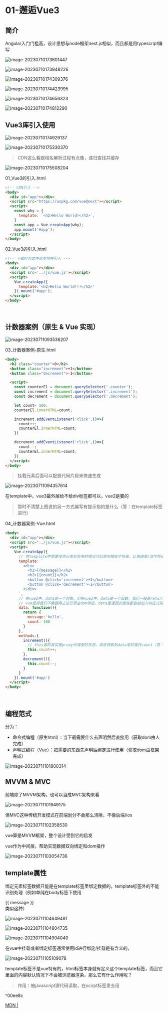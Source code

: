 # 01-邂逅Vue3

## 简介

Angular入门门槛高，设计思想与node框架nest.js相似，而且都是用typescript编写

![image-20230710173601447](note.assets/image-20230710173601447.png)

![image-20230710173948226](note.assets/image-20230710173948226.png)

![image-20230710174309376](note.assets/image-20230710174309376.png)

![image-20230710174423995](note.assets/image-20230710174423995.png)

![image-20230710174656323](note.assets/image-20230710174656323.png)

![image-20230710174812290](note.assets/image-20230710174812290.png)

## Vue3库引入使用

![image-20230710174929137](note.assets/image-20230710174929137.png)

![image-20230710175330370](note.assets/image-20230710175330370.png)

> CDN这么看跟域名解析过程有点像，递归查找并缓存

![image-20230710175508204](note.assets/image-20230710175508204.png)

01_Vue3的引入.html

```html
<!-- CDN引入 -->
<body>
  <div id="app"></div>
  <script src="https://unpkg.com/vue@next"></script>
  <script>
    const why = {
      template: `<h2>Hello World!</h2>`,
    }
    const app = Vue.createApp(why);
    app.mount('#app');
  </script>
</body>
```

02_Vue3的引入.html

```html
<!-- 下载打包文件到本地并引入 -->
<body>
  <div id="app"></div>
  <script src='../js/vue.js'></script>
  <script>
    Vue.createApp({
      template:'<h2>Hello World!!!</h2>'
    }).mount('#app');
  </script>
</body>
```

​	

## 计数器案例（原生 & Vue 实现）

![image-20230711093536207](note.assets/image-20230711093536207.png)

03_计数器案例-原生.html

```html
<body>
  <h2 class="counter">0</h2>
  <button class="increment">+1</button>
  <button class="decrement">-1</button>

  <script>
    const counterEl = document.querySelector('.counter');
    const increment = document.querySelector('.increment');
    const decrement = document.querySelector('.decrement');

    let count= 100;
    counterEl.innerHTML=count;

    increment.addEventListener('click',()=>{
      count++;
      counterEl.innerHTML=count;
    })

    decrement.addEventListener('click',()=>{
      count--;
      counterEl.innerHTML=count;
    })
  </script>
</body>
```


> 挂载元素后面可以配置代码片段来快速生成

![image-20230711094357614](note.assets/image-20230711094357614.png)

在template中，vue3最外层给不给div标签都可以，vue2是要的

> 暂时不清楚上图说的另一方式编写有提示指的是什么（答：在template标签进行）

04_计数器案例-Vue.html

```html
<body>
  <div id="app"></div>
  <script src="../js/vue.js"></script>
  <script>
    Vue.createApp({
      // 在template中需要使用元素标签多的情况可以使用模板字符串，比普通单/双字符串方便
      template: `
        <div>
          <h2>{{message}}</h2>
          <h2>{{count}}</h2>
          <button @click='increment'>+1</button>
          <button @click='decrement'>-1</button>  
        </div>
      `,
      // 在vue2中，data是一个对象，但在vue3中，data是一个函数，我们一般是return一个对象
      // vue使得我们不需要再去进行原生dom绑定，data里返回的属性都会被加入响应式系统中，可以在模板中使用
      data: function(){
        return {
          message:'hello',
          count: 100
        }
      },
      methods:{
        increment(){
          // this拿的其实是proxy代理里的东西，再去获取到data里的属性count（答：这一部分是被Vue的响应式系统劫持）
          this.count++;
        },
        decrement(){
          this.count--;
        }
      }
    }).mount('#app')
  </script>
</body>
```

​	

## 编程范式

分为：

- 命令式编程（原生html）：当下最需要什么去声明然后直接用（获取dom由人完成）
- 声明式编程（Vue）：把需要的东西先声明后绑定进行使用（获取dom由框架完成）

![image-20230711101800314](note.assets/image-20230711101800314.png)

## MVVM & MVC

前端除了MVVM架构，也可以当成MVC架构来看

![image-20230711101949175](note.assets/image-20230711101949175.png)

但MVC这种传统开发模式在前端划分不会那么清晰，不像后端/ios

![image-20230711102358530](note.assets/image-20230711102358530.png)

vue算是MVVM框架，整个设计受到它的启发

vue作为中间层，帮助实现数据双向绑定和dom操作

![image-20230711103054736](note.assets/image-20230711103054736.png)

## template属性

绑定元素标签数据只能是在template标签里绑定数据的，template标签外的不能识别处理（例如单纯在body标签下使用 <div>{{ message }}</div> 类似这种）

![image-20230711104649481](note.assets/image-20230711104649481.png)

![image-20230711104804735](note.assets/image-20230711104804735.png)

![image-20230711104904040](note.assets/image-20230711104904040.png)

在vue中挂载或者绑定标签通常使用id进行绑定/挂载是有含义的，

![image-20230711105109078](note.assets/image-20230711105109078.png)

template标签不是vue特有的，html标签本身就有定义这个template标签，而且它里面的内容默认情况下不会被浏览器渲染，那么它有什么作用呢？

> 作用：被javascript源代码读取，在scirpt标签里去用

^00ee8c

[MDN | <template>：内容模板元素](https://developer.mozilla.org/zh-CN/docs/Web/HTML/Element/template)

虽然解析器在加载页面时确实会处理 **`<template>`** 元素的内容，但这样做只是为了确保这些内容有效；但元素内容不会被渲染。——MDN

05_template写法一.html

```html
<body>
  <div id="app"></div>
  <script src="../js/vue.js"></script>
  <script type="x-template" id="counter">
    <!-- 缺点是没有高亮 -->
    <div>
      <h2>{{ message }}</h2>
      <h2>{{ count }}</h2>
      <button @click='increment'>+1</button>
      <button @click='decrement'>-1</button>  
    </div>
  </script>
  <script>
    Vue.createApp({
      template: '#counter',
      data: function(){
        return {
          message:'hello',
          count: 100
        }
      },
      methods:{
        increment(){
          this.count++;
        },
        decrement(){
          this.count--;
        }
      }
    }).mount('#app')
  </script>
</body>
```

---

![image-20230711111112616](note.assets/image-20230711111112616.png)

![image-20230711111131179](note.assets/image-20230711111131179.png)

如果用的不是template标签而是其他标签（例如div标签），那么页面会被渲染两次的（一次是原生渲染一次是经过vue处理后渲染），为什么会这样？

> 上面刚刚已经说明了原因，template标签是不会被浏览器渲染（看上面写的[[note#^00ee8c | template作用]]）

![image-20230711111937205](note.assets/image-20230711111937205.png)

06_template写法二.html

```html
  <body>
    <div id="app">写在#app的这一部分内容会被template标签的内容所替换</div>

    <!-- 只显示Vue处理后的标签内容 -->
    <template id="counter">
      <div>
        <h2>{{ message }}</h2>
        <h2>{{ count }}</h2>
        <button @click="increment">+1</button>
        <button @click="decrement">-1</button>
        <button @click="btnClick">看看this值</button>
      </div>
    </template>

    <!-- 显示Vue处理后的标签内容，再显示原生的标签内容 -->
    <!-- <div id="counter1">
    <div>
      <h2>{{ message }}</h2>
      <h2>{{ count }}</h2>
      <button @click='increment'>+1</button>
      <button @click='decrement'>-1</button>  
    </div>
  </div> -->

    <script src="../js/vue.js"></script>

    <script>
      Vue.createApp({
        template: "#counter",
        // template: '#counter1',
        data: function () {
          return {
            message: "hello",
            count: 100,
          };
        },
        methods: {
          increment() {
            this.count++;
          },
          decrement() {
            this.count--;
          },
          btnClick: () => {
            // 在这里使用箭头函数打印出来的this是window对象
            console.log(this);
          },
        },
      }).mount("#app");

      // 下面写的是this指向相关的知识点
      // const foo = ()=>{
      //   console.log(this);
      // }
      // const foo = function(){
      //   console.log(this);
      // }

      // foo(); // window 隐式绑定

      // const obj = {
      //   bar: foo
      // }

      // obj.bar();

      // function bar(){
      //   console.log(this);
      // }

      // // bar();

      // const info = {
      //   name:"why"
      // }

      // // 显示绑定
      // const foo = bar.bind(info); // bind 不会修改原数据,而是返回一个新的函数
      // foo();

      // function foo(func) {
      //   func();
      // }

      // var obj = {
      //   name: "why",
      //   bar: function () {
      //     console.log(this);
      //   },
      // };

      // foo(obj.bar); // window
      // obj.bar(); // why

      // function foo() {
      //   console.log(this); // obj对象
      // }

      // var obj1 = {
      //   name: "obj1",
      //   foo: foo,
      // };

      // var obj2 = {
      //   name: "obj2",
      //   obj1: obj1,
      // };

      // obj2.obj1.foo();

      function foo() {
        console.log(this);
      }

      var obj1 = {
        name: "obj1",
        foo: foo,
      };

      // 讲obj1的foo赋值给bar
      var bar = obj1.foo;
      bar();
    </script>
  </body>
```

​	

## methods属性

绑定到template标签或者template内的标签都可以

![image-20230711142459508](note.assets/image-20230711142459508.png) ^3436ef

![image-20230711142603499](note.assets/image-20230711142603499.png)


## 源码调试

vue3源码地址：https://github.com/vuejs/core

### 流程

1. git clone git@github.com:vuejs/core.git
2. 新版本的vue3源码采用pnpm管理，而非yarn，先下载pnpm
3. 安装依赖 `pnpm install`
4. 打包vue文件 `pnpm dev` 生成打包文件到 `built: packages\vue\dist\vue.global.js`，而后可直接引用
5. 在 `packages\vue\examples` 中新建你自己的调试目录，然后在调试目录里面新建html文件
5. 在根目录下的package.json中的dev值后面添加 `--sourcemap`，便于代码映射（不然调试在几万多行的vue.global.js调试，肯定是一头雾水的）

![image-20230711151858405](note.assets/image-20230711151858405.png)

sourcemap有代码映射作用，映射vue.global.js 文件的目标代码具体是源码的哪个目录位置去

![image-20230711151935500](note.assets/image-20230711151935500.png)

![image-20230711170334464](note.assets/image-20230711170334464.png)

![image-20230711171404722](note.assets/image-20230711171404722.png)

有map后缀文件说明sourcemap生效

**Coderwhy_Vue3-Typescript\src\01_Vue3初体验\core\packages\vue\examples\why\demo.html**

```html
<!DOCTYPE html>
<html lang="en">
<head>
  <meta charset="UTF-8">
  <meta name="viewport" content="width=device-width, initial-scale=1.0">
  <title>Document</title>
</head>
<body>
  <div id="app">写在#app的这一部分内容会被template标签的内容所替换</div>

  <script src="../../dist/vue.global.js"></script>

  <script>
    debugger
    Vue.createApp({
      template: '<h2>我来啦！</h2>',
    }).mount('#app')
  </script>
</body>
</html>
```

![image-20230711171639681](note.assets/image-20230711171639681.png)

​	

# 02-Vue基础-模板语法（一）

## 上节课后题

先看看[[note#^3436ef | 第一课-课后思考题]]

{ } 大括号并不全是作用域，建议看看作用域的文章

**{ } 大括号是作用域吗？**

> 是的，大括号 `{}` 在许多编程语言中用于创建作用域（Scope）。作用域定义了变量、函数和对象的可见性和访问权限。
>
> 在大多数编程语言中，例如 JavaScript、Java、C++、C# 等，大括号用于创建块级作用域。在这些语言中，当您在代码中使用大括号时，大括号将创建一个新的作用域，在其中可以定义局部变量和函数。
>
> 例如，在 JavaScript 中：
>
> ```javascript
> {
>   // 这里是一个块级作用域
>   const x = 10;
>   console.log(x); // 输出 10
> }
> 
> console.log(x); // 报错，x 在此作用域外不可见
> ```
>
> 在上面的代码中，大括号 `{}` 创建了一个块级作用域，其中定义了变量 `x`。在作用域内，可以访问和使用该变量。但是，在作用域外，尝试访问 `x` 将导致错误，因为它不在当前作用域的范围内。
>
> 请注意，**不是所有的大括号都会创建作用域**。例如，在对象字面量中的大括号 `{}` 用于定义对象的属性和方法，但它们不会创建新的作用域。
>
> 总之，大括号 `{}` 在许多编程语言中用于创建作用域，提供了变量和代码的封闭环境，控制了变量的可见性和生命周期。

![image-20230712195214298](note.assets/image-20230712195214298.png)

[coderwhy老师微信公众号推文 | 前端面试之彻底搞懂this指向](https://mp.weixin.qq.com/s/hYm0JgBI25grNG_2sCRlTA) ^5e5364

> 简单讲一下 call、bind、apply，这三个都是显式指定this指向
>
> - call和apply的区别是：call传入单参数，apply传入数组参数
>
> - call和apply 与 bind 的区别是：call和apply是一次性绑定，apply是永久绑定某对象/方法的this指向
> - bind是原型对象上的方法，当然也可以自己封装，原理是利用闭包返回apply函数进行绑定，原理看[[note#^5e5364 | 推文]]有详细介绍
> - setTimeout中会传入一个函数，这个函数中的this通常是window，为什么是window呢？因为setTimeout内部是通过apply进行绑定的this对象，并且绑定的是全局对象；

```
这样的闭包会被销毁吗？

foo3: function () {
    return function () {
      console.log(this.name)
    }
  },
```

> 在给定的代码中，`foo3` 方法返回一个闭包函数。闭包函数保留对其创建时所在的词法环境的引用，即使创建它的外部函数已经执行完毕。因此，闭包函数会继续存在并保持对其创建时的作用域和变量的访问。
>
> 当调用 `foo3` 方法时，返回的闭包函数会被赋值给一个变量或直接调用。无论哪种情况，该闭包函数都会继续存在并保持对其词法环境的引用。只有当没有任何引用指向该闭包函数时，它才会被垃圾回收器回收并销毁。
>
> 对于给定的闭包函数，它引用了 `this.name`，但是在闭包函数中的 `this` 指向取决于如何调用该函数。如果以对象方法的形式调用闭包函数，例如 `obj.foo3()`，那么 `this` 将指向 `obj`，并且能够访问 `obj` 对象的 `name` 属性。
>
> 例如：
>
> ```javascript
> var obj = {
> name: "example",
> foo3: function () {
>  return function () {
>    console.log(this.name);
>  };
> },
> };
> 
> var closure = obj.foo3();
> closure(); // 输出 "example"
> ```
>
> 在上面的示例中，`closure` 是 `foo3` 返回的闭包函数。当调用 `closure()` 时，`this` 指向 `obj`，并成功输出了 "example"。
>
> 总结起来，闭包函数只有在没有任何引用指向它时才会被销毁。在上述示例中，只有当没有任何引用指向返回的闭包函数时，它才会被垃圾回收器回收。
>
> **只有当没有任何引用指向返回的闭包函数时，它才会被垃圾回收器回收。这句话怎么理解？能不能举个例子**
>
> > 当一个函数被创建并返回后，如果其他变量或函数仍然引用该函数，那么该函数就有一个活跃的引用，垃圾回收器不会将其回收。只有当没有任何变量或函数引用该函数时，垃圾回收器才会将其标记为不再需要，并在适当的时候进行回收。
> >
> > 以下是一个示例来说明这个概念：
> >
> > ```javascript
> > function createClosure() {
> >   var name = "example";
> > 
> >   var closure = function() {
> >     console.log(name);
> >   };
> > 
> >   return closure;
> > }
> > 
> > var closureReference = createClosure();
> > closureReference(); // 输出 "example"
> > ```
> >
> > 在上面的示例中，`createClosure` 函数创建了一个闭包函数，并将其赋值给 `closureReference` 变量。即使 `createClosure` 函数已经执行完毕，闭包函数仍然存在，并且保持对 `name` 变量的引用。因此，当调用 `closureReference` 函数时，它仍然可以访问并输出 `name` 的值。
> >
> > 在这种情况下，闭包函数 `closure` 有一个活跃的引用，因为它被赋值给了 `closureReference` 变量。只有当没有任何变量引用该闭包函数时，垃圾回收器才会将其回收。例如，如果将 `closureReference` 设置为 `null` 或将其赋值为其他值，那么闭包函数就没有任何引用了，最终会被垃圾回收器回收。
> >
> > ```javascript
> > closureReference = null; // 解除对闭包函数的引用
> > ```
> >
> > 一旦没有任何引用指向闭包函数，它就可以被垃圾回收器回收，释放内存资源。
> >
> > 总结起来，只有当没有任何变量或函数引用一个闭包函数时，它才会被垃圾回收器回收。
>
> **面试题-小试牛刀(代码注释看[[note#^5e5364 | 推文]])**
>
> ```js
> var name = 'window'
> var person1 = {
>   name: 'person1',
>   foo1: function () {
>     console.log(this.name)
>   },
>   foo2: () => console.log(this.name),
>   foo3: function () {
>     return function () {
>       console.log(this.name)
>     }
>   },
>   foo4: function () {
>     return () => {
>       console.log(this.name)
>     }
>   }
> }
> 
> var person2 = { name: 'person2' }
> 
> person1.foo1();   // person1
> person1.foo1.call(person2); // person2
> 
> person1.foo2(); // window
> // foo2依然是箭头函数，不适用于显示绑定的规则
> person1.foo2.call(person2); // person2 x window
> 
> person1.foo3()(); // window
> // 但是拿到的返回函数依然是在全局下调用，所以依然是window
> person1.foo3.call(person2)(); // person2 x window
> person1.foo3().call(person2); // person2
> 
> // foo4()的函数返回的是一个箭头函数
> // 箭头函数的执行找上层作用域，是person1
> person1.foo4()(); //window x person1
> person1.foo4.call(person2)(); //person2
> // foo4返回的是箭头函数，箭头函数只看上层作用域
> person1.foo4().call(person2); // person2 x person1
> ```
>
> 做得一塌糊涂...
>
> ```js
> var name = 'window'
> function Person (name) {
>   this.name = name
>   this.foo1 = function () {
>     console.log(this.name)
>   },
>   this.foo2 = () => console.log(this.name),
>   this.foo3 = function () {
>     return function () {
>       console.log(this.name)
>     }
>   },
>   this.foo4 = function () {
>     return () => {
>       console.log(this.name)
>     }
>   }
> }
> var person1 = new Person('person1')
> var person2 = new Person('person2')
> 
> person1.foo1() // person1
> person1.foo1.call(person2) //person2
> 
> // foo是一个箭头函数，会找上层作用域中的this，那么就是person1
> person1.foo2() // window x person1
> person1.foo2.call(person2) // person1
> 
> person1.foo3()() // window
> person1.foo3.call(person2)() // window
> person1.foo3().call(person2) // person2
> 
> person1.foo4()() // person1
> // foo4调用时绑定了person2，返回的函数是箭头函数，调用时，找到了上层绑定的person2
> person1.foo4.call(person2)() // window x person2
> person1.foo4().call(person2) // person1
> ```
>
> ```js
> var name = 'window'
> function Person (name) {
>   this.name = name
>   this.obj = {
>     name: 'obj',
>     foo1: function () {
>       return function () {
>         console.log(this.name)
>       }
>     },
>     foo2: function () {
>       return () => {
>         console.log(this.name)
>       }
>     }
>   }
> }
> var person1 = new Person('person1')
> var person2 = new Person('person2')
> 
> // obj.foo1()返回一个函数
> // 这个函数在全局作用于下直接执行（默认绑定）
> person1.obj.foo1()() // obj | person1 x window
> person1.obj.foo1.call(person2)() // window
> person1.obj.foo1().call(person2) // person2
> 
> // 拿到foo2()的返回值，是一个箭头函数
> // 箭头函数在执行时找上层作用域下的this，就是obj
> person1.obj.foo2()() // obj | person1 -> obj
> // foo2()的返回值，依然是箭头函数，但是在执行foo2时绑定了person2
> // 箭头函数在执行时找上层作用域下的this，找到的是person2
> person1.obj.foo2.call(person2)() // person1 x person2
> // 箭头函数通过call调用是不会绑定this，所以找上层作用域下的this是obj
> person1.obj.foo2().call(person2) // person1 x obj
> ```

**小结**：this的四种绑定规则

1. 默认规则绑定（全局window）
2. 隐式绑定（谁调用就是绑定谁）
3. 显示绑定（call、bind、apply）
4. new绑定

以上优先级从高到低为 4-3-2-1

---

## @click="btnClick"，怎么做绑定的？（源码解析）

![image-20230713162652956](note.assets/image-20230713162652956.png)

绑定的大致思路（详情看视频第二集36min-38min有介绍）：通过循环（for...in）methods，判断是否有该方法，有的话通过bind函数绑定this存储到ctx[key]（这个是存储方法的，例如btnClick），publicThis指向的是我们组件实例的代理proxy对象（见下图（这个在后面响应式原理会讲到））

![image-20230713171542093](note.assets/image-20230713171542093.png)

![image-20230713171626313](note.assets/image-20230713171626313.png)

## template解析方法（后面详讲）

有两种，在vue源码内解析和vue-template-compiler（vue插件）解析

`instance.proxy"!"`，这是ts的语法，表示断言

proxy是es6新出的

## VSCode代码片段

![image-20230713204146055](note.assets/image-20230713204146055.png)

## 开发模式

![image-20230714201707700](note.assets/image-20230714201707700.png)

React是这么来写的

![image-20230714201839449](note.assets/image-20230714201839449.png)

把在template标签中的语法叫做模板语法，例如下图的{{}}、@click、v-bind指令这些等等

![image-20230714202000972](note.assets/image-20230714202000972.png)

## 模板语法

![image-20230714202311918](note.assets/image-20230714202311918.png)

### 文本插值

{{}} 叫 文本插值

01_Mustache语法.html

```html
  <body>
    <div id="app"></div>

    <template id="my-app">
      <div>
        <!-- 表达式太长就定义成methods方法 -->
        <h2>{{ message.split('').reverse().join('') }}</h2>
      </div>

      <!-- 错误用法 插值表达式只适合属性和表达式，不适合语句，无论什么语句，例如定义语句、判断语句-->
      <!-- <h2>{{ var name="abc" }}</h2> -->
      <!-- <h2>{{ if(isShow) { return '哈哈哈'} }}}</h2> -->
    </template>

    <script src="../js/vue.js"></script>
    <script>
      const App = {
        template: "#my-app",
        data() {
          return {
            message: "hello world!",
          };
        },
      };

      Vue.createApp(App).mount("#app");
    </script>
  </body>
```

​	

### v-once（不常见）

绑定的组件标签只渲染一次（包含其所有子组件，都不会重新渲染）

![image-20230716114808537](note.assets/image-20230716114808537.png)

02_基本指令_v-once.html

```html
  <body>
    <div id="app"></div>

    <template id="my-app">
      <div>
        <h2>{{ counter }}</h2>
        <h2 v-once>{{ counter }}</h2>
      </div>
      <button @click="increment">+1</button>
    </template>

    <script src="../js/vue.js"></script>
    <script>
      const App = {
        template: "#my-app",
        data() {
          return {
            counter: 10,
          };
        },
        methods: {
          increment() {
            this.counter++;
          }
        },
      };

      Vue.createApp(App).mount("#app");
    </script>
  </body>
```

​	

v-text

v-text等价于用{{}} 文本插值，但是文本插值还可以用表达式表示，所以一般开发里都会使用mustache语法（也就是文本插值的方式）

```html
  <body>
    <div id="app"></div>

    <template id="my-app">
      <div>
        <!-- 以下两种写法等价 -->
        <h2>{{ message }}</h2>
        <h2 v-text="message"></h2>
      </div>
    </template>

    <script src="../js/vue.js"></script>
    <script>
      const App = {
        template: "#my-app",
        data() {
          return {
            message: "hello world!",
          };
        },
      };

      Vue.createApp(App).mount("#app");
    </script>
  </body>
```

​	

### v-html（不常见）

04_基本指令_v-html.html

```html
  <body>
    <div id="app"></div>

    <template id="my-app">
      <div>{{msg}}</div>
      <div v-html="msg"></div>
    </template>

    <script src="../js/vue.js"></script>
    <script>
      const App = {
        template: "#my-app",
        data() {
          return {
            msg: '<span style="color:green; background-color:yellow">哈哈哈</span>',
          };
        },
      };

      Vue.createApp(App).mount("#app");
    </script>
  </body>

```

​	

### v-pre（不常见）

![image-20230716125646589](note.assets/image-20230716125646589.png)

```html
  <body>
    <div id="app"></div>

    <template id="my-app">
      <div>
        <h2 v-pre>{{ message }}</h2>
      </div>
    </template>

    <script src="../js/vue.js"></script>
    <script>
      const App = {
        template: "#my-app",
        data() {
          return {
            message: "hello world!",
          };
        },
      };

      Vue.createApp(App).mount("#app");
    </script>
  </body>
```

v-pre在vue编译阶段会自己执行

​	

### v-cloak（不常见）

![image-20230716130731948](note.assets/image-20230716130731948.png)

06_基本指令_v-cloak.html

```html
    <style>
      [v-cloak] {
        display: none;
      }
    </style>
  </head>

  <body>
    <div id="app"></div>

    <template id="my-app">
      <div>
        <h2 v-cloak>{{ message }}</h2>
      </div>
    </template>

    <script src="../js/vue.js"></script>
    <script>
      const App = {
        template: "#my-app",
        data() {
          return {
            message: "hello world!",
          };
        },
      };

      Vue.createApp(App).mount("#app");
    </script>
  </body>
```

options API 会逐渐被 component API 替代

因为vue3 对 vue2做了兼容，所以vue2项目升级vue3没有太多改变的地方

​	

### v-bind

![image-20230716150042599](note.assets/image-20230716150042599.png)

#### 绑定基本属性

![image-20230716151000083](note.assets/image-20230716151000083.png)

绑定的属性来自data()

01_v-bind的基本使用.html

```html
<body>
    <div id="app"></div>

    <!-- vue2 template模板中只能有一个根元素 -->
    <!-- vue3 是允许template中有多个根元素 -->
    <template id="my-app">
      <img :src="imgUrl" alt="图片" />
      <!-- 不写:语法糖，就只是普通字符串，不会解析变量属性 -->
      <img src="imgUrl" alt="图片" />
      <a v-bind:href="link">github</a>
    </template>

    <script src="../js/vue.js"></script>
    <script>
      const App = {
        template: "#my-app",
        data() {
          return {
            imgUrl: "https://avatars.githubusercontent.com/u/70643377?v=4",
            link: "https://github.com/Benn314/Coderwhy_Vue3-Typescript/blob/main/note.md",
          };
        },
      };

      Vue.createApp(App).mount("#app");
    </script>
  </body>
```

#### 绑定class介绍

![image-20230716165206513](note.assets/image-20230716165206513.png)

支持以下两种类型

- 对象语法
  - 多个键值对
  - 默认的class和动态的class结合
  - 将对象放到一个单独的属性中
  - 将返回的对象放到methods方法中
  - 将返回的对象放到计算属性中
- 数组语法
  - 字符串
  - data属性
  - 三元运算符
  - 对象语法

```html
<!-- 对象语法：{ 'active' : boolean} ''单引号可加可不加（套在key的那个单引号）-->
<div :class="{ 'active': isActive, title: true}">鸡毙你！</div>
```

![image-20230716162259370](note.assets/image-20230716162259370.png)

```html
<!-- 默认的class和动态的class结合 -->
<div class="abc cba" :class="{ active: isActive, title: true}">鸡毙你！</div>
```

![image-20230716162708438](note.assets/image-20230716162708438.png)

02_v-bind绑定class-对象语法.html

```html
    <style>
      .active {
        color: red;
      }
    </style>
  </head>
  <body>
    <div id="app"></div>

    <template id="my-app">
      <div :class="className">哈哈哈</div>
      <!-- 对象语法：{ 'active' : boolean} ''单引号可加可不加（套在key的那个单引号）-->
      <!-- 同时 对象语法 可以有多个键值对 -->
      <div :class="{ 'active': isActive, title: true}">鸡毙你！</div>
      <button @click="toggle">切换</button>

      <!-- 默认的class和动态的class结合 -->
      <div class="abc cba" :class="{ active: isActive, title: true}">
        鸡毙你！
      </div>

      <!-- 将对象放到一个单独的属性中 -->
      <div class="abc cba" :class="classObj">鸡毙你！</div>

      <!-- 将返回的对象放到methods方法中 -->
      <div class="abc cba" :class="getClassObj()">鸡毙你！</div>

      <!-- 将返回的对象放到计算属性中 -->
      
    </template>

    <script src="../js/vue.js"></script>
    <script>
      const App = {
        template: "#my-app",
        data() {
          return {
            className: "why",
            isActive: true,
            title: "abc",
            classObj: {
              // 注意，这里data里的属性（例如对象类型），不允许引用data的其他属性，不然响应式可能会出错
              active: true, // 像这里的话，不能引用isActive，所以我们要重新写个
              title: true,
            },
          };
        },
        methods: {
          toggle() {
            this.isActive = !this.isActive;
          },
          getClassObj() {
            return {
              active: true,
              title: true,
            };
          },
        },
      };

      Vue.createApp(App).mount("#app");
    </script>
  </body>

```

03_v-bind绑定class-数组语法.html

```html
  <body>
    <div id="app"></div>

    <template id="my-app">
      <!-- :class 以数组的方式存储属性，最后合并到class属性中 -->
      <div :class="['abc',title]">哈哈哈哈</div>
      <!-- :class数组中支持三元运算符和对象语法 -->
      <div :class="['abc', title, isActive ? 'active' : '', {act: isActive}]">哈哈哈哈</div>
    </template>

    <script src="../js/vue.js"></script>
    <script>
      const App = {
        template: "#my-app",
        data() {
          return {
            message: "hello world!",
            title: "cba",
            isActive: true,
          };
        },
      };

      Vue.createApp(App).mount("#app");
    </script>
  </body>

```

​	

#### 绑定style

![image-20230716165416524](note.assets/image-20230716165416524.png)

04_v-bind绑定style-对象语法.html

```html
  <body>
    <div id="app"></div>

    <template id="my-app">
      <div style="color: aquamarine">hello world!</div>
      <!-- 这里color值不加单引号单成变量来处理，如果你是想加一个确切的值，就加上单引号 -->
      <div :style="{color: 'aquamarine'}">hello world!</div>
      <div :style="{color: finalColor}">hello world!</div>

      <!-- 采用短横线分割的方式，需要用引号括起来 -->
      <div :style="{color: finalColor,'font-size': '20px'}">hello world!</div>
      <!-- 驼峰式可括可不括 效果一样 -->
      <div :style="{color: finalColor,fontSize: '20px'}">hello world!</div>
      <!-- 可拼接 -->
      <div :style="{color: finalColor,fontSize: finalFontSize+'px'}">
        hello world!
      </div>
      <!-- 直接绑定一个data对象 -->
      <div :style="finalStyleObj">hello world!</div>

      <!-- 直接绑定methods -->
      <div :style="getFinalStyleObj()">hello world!</div>
    </template>

    <script src="../js/vue.js"></script>
    <script>
      const App = {
        template: "#my-app",
        data() {
          return {
            message: "hello world!",
            finalColor: "aquamarine",
            finalFontSize: 50,
            finalStyleObj: {
              fontSize: "50px",
              'font-weight': 700, // 用短横线用驼峰都可以，习惯用驼峰
              backgroundColor: "red",
            },
          };
        },
        methods: {
          getFinalStyleObj(){
            return {
              fontSize: "50px",
              'font-weight': 700, // 用短横线用驼峰都可以，习惯用驼峰
              backgroundColor: "red",
            }
            // return this.finalStyleObj
          }
        },
      };

      Vue.createApp(App).mount("#app");
    </script>
  </body>

```

05_v-bind绑定style-数组语法.html

```html
  <body>
    <div id="app"></div>

    <template id="my-app">
      <div :style="[style1Obj, style2Obj]">
        hello
      </div>
    </template>

    <script src="../js/vue.js"></script>
    <script>
      const App = {
        template: "#my-app",
        data() {
          return {
            message: "hello world!",
            style1Obj:{
              color:'red',
              fontSize:'50px'
            },
            style2Obj:{
              textDecoration:'underline',
            }
          };
        },
      };

      Vue.createApp(App).mount("#app");
    </script>
  </body>

```

#### 动态绑定属性

![image-20230716173412545](note.assets/image-20230716173412545.png)

06_v-bind动态绑定属性名称.html

```html
  <body>
    <div id="app"></div>

    <template id="my-app">
      <div :[name]="value">哈哈哈</div>
    </template>

    <script src="../js/vue.js"></script>
    <script>
      const App = {
        template: "#my-app",
        data() {
          return {
            name: "cba",
            value: "kobe",
          };
        },
      };

      Vue.createApp(App).mount("#app");
    </script>
  </body>
```

![image-20230716173551199](note.assets/image-20230716173551199.png)

![image-20230716174323644](note.assets/image-20230716174323644.png)

Element Plus 饿了么团队维护

AntDesign 蚂蚁金服团队维护

AntDesign Vue 个人维护（一般不太倾向选择个人维护，因为一旦个人停止维护，很容易出bug，不过，以上三者都很优秀）

**07_v-bind属性直接绑定一个对象.html**

```html
  <body>
    <div id="app"></div>

    <template id="my-app">
      <div v-bind="info">哈哈哈</div>
      <!-- 只用v-bind的时候也可以只使用语法糖: 但不建议，因为这样阅读性比较差 -->
      <div :="info">哈哈哈</div>
      <!-- 等同于 -->
      <div name="why" age="18" height="1.88">哈哈哈</div>
      <!-- 这个作用很大，之后封装我们的高阶组件的时候会用来相互传递配置信息 -->
    </template>

    <script src="../js/vue.js"></script>
    <script>
      const App = {
        template: "#my-app",
        data() {
          return {
            info: {
              name: "why",
              age: 18,
              height: 1.88,
            },
          };
        },
      };

      Vue.createApp(App).mount("#app");
    </script>
  </body>
```

​	

### v-on

![image-20230717193217815](note.assets/image-20230717193217815.png)

08_v-on的基本使用.html

```html
    <style>
      .area {
        width: 200px;
        height: 200px;
        background-color: aquamarine;
      }
    </style>
  </head>
  <body>
    <div id="app"></div>

    <template id="my-app">
      <!-- 
        语法糖：
        @click -> v-on:click 
        @mousemove -> v-on:mousemove
      -->
      <button @click="btn1Click">按钮1</button>
      <div class="area" @mousemove="mouseMove">鼠标移动</div>
      <!-- 绑定一个表达式 inline statement 如果表达式太复杂则定义成方法 -->
      <button @click="counter++">{{counter}}</button>
      <!-- 绑定一个对象 -->
      <div class="area" v-on="{click: btn1Click,mousemove: mouseMove}"></div>
      <!-- <div class="area" @="{click: btn1Click,mousemove: mouseMove}"></div> -->

    </template>

    <script src="../js/vue.js"></script>
    <script>
      const App = {
        template: "#my-app",
        data() {
          return {
            message: "hello world!",
            counter: 100
          };
        },
        methods: {
          btn1Click(){
            console.log("按钮1发生了点击");
          },
          mouseMove(){
            console.log("鼠标移动");
          }
        },
      };

      Vue.createApp(App).mount("#app");
    </script>
  </body>
```

（DOM）无论拖拽、点击还是鼠标移动事件，浏览器都会都会产生event对象

09_v-on的参数传递.html

```html
  <body>
    <div id="app"></div>

    <template id="my-app">
      <!-- 默认传入event对象 可以在方法中去获取 -->
      <button @click="btnClick">按钮1</button>
      <!-- $event 可以获取到事件发生时的事件对象 -->
      <button @click="btn2Click($event,'coderwhy')">按钮2</button>
    </template>

    <script src="../js/vue.js"></script>
    <script>
      const App = {
        template: "#my-app",
        data() {
          return {
            message: "hello world!",
          };
        },
        methods: {
          // 默认vue内部会帮我们绑定event事件，不用我们传参
          btnClick(event){
            console.log(event)
          },
          btn2Click(event,name){
            console.log(event,name)
          }
        },
      };

      Vue.createApp(App).mount("#app");
    </script>
  </body>
```

![image-20230717193305690](note.assets/image-20230717193305690.png)

为什么是@click="method1"这么写，而不是@click="method1()"

> 因为我们是在做绑定，而不是调用它执行它，绑定完再通过click点击调用

event（DOM）可以回头看看

10_v-on的修饰符.html

```html
  <body>
    <div id="app"></div>

    <template id="my-app">
      <div @click="divClick">
        <button @click.stop="btnClick">按钮</button>
      </div>
      <input type="text" @keyup.enter="enterKeyup" />
    </template>

    <script src="../js/vue.js"></script>
    <script>
      const App = {
        template: "#my-app",
        data() {
          return {
            message: "hello world!",
          };
        },
        methods: {
          divClick() {
            console.log("divClick");
          },
          btnClick() {
            console.log("btnClick");
          },
          enterKeyup(event) {
            console.log("enterKeyup", event.target.value); // event.target.value 拿到输入的value值
          },
        },
      };

      Vue.createApp(App).mount("#app");
    </script>
  </body>
```

​	

# 03-Vue基础-模板语法（二）

## 条件渲染

### v-if 基本使用

![image-20230718163204602](note.assets/image-20230718163204602.png)

01_条件渲染的基本使用.html

```html
  <body>
    <div id="app"></div>

    <template id="my-app">
      <div>
        <h2 v-if="isShow">{{ message }}</h2>
        <button @click="toggle">切换</button>
      </div>
    </template>

    <script src="../js/vue.js"></script>
    <script>
      const App = {
        template: "#my-app",
        data() {
          return {
            message: "hello world!",
            isShow:true
          };
        },
        methods: {
          toggle() {
            this.isShow = !this.isShow
          }
        },
      };

      Vue.createApp(App).mount("#app");
    </script>
  </body>
```

![image-20230718163503584](note.assets/image-20230718163503584.png)

02_多个条件的渲染.html

```html
  <body>
    <div id="app"></div>

    <template id="my-app">
      <div>
        <input type="text" v-model="score"/>
        <h2 v-if="score>90">优秀</h2>
        <h2 v-else-if="score>60">良好</h2>
        <h2 v-else>不及格</h2>
      </div>
    </template>

    <script src="../js/vue.js"></script>
    <script>
      const App = {
        template: "#my-app",
        data() {
          return {
            message: "hello world!",
            score: 90,
          };
        },
      };

      Vue.createApp(App).mount("#app");
    </script>
  </body>
```

#### 结合template

v-if指令需要绑定在元素标签上，有时候我们并不想多创建一个div元素，因为他会渲染到我们的页面，这时候我们可以使用template元素标签，因为他不会渲染到页面，但同时会执行

03_template和v-if结合使用.html

```html
  <body>
    <div id="app"></div>

    <template id="my-app">
      <!-- template标签没写指令的话，在页面根本看到里面写的内容 -->
      <template v-if="isShow1">
        <h2>111111</h2>
        <h2>111111</h2>
        <h2>111111</h2>
      </template>

      <template v-else>
        <h2>222222</h2>
        <h2>222222</h2>
        <h2>222222</h2>
      </template>
    </template>

    <script src="../js/vue.js"></script>
    <script>
      const App = {
        template: "#my-app",
        data() {
          return {
            isShow1: true,
          };
        },
      };

      Vue.createApp(App).mount("#app");
    </script>
  </body>
```

​	

### v-show

![image-20230719200617733](note.assets/image-20230719200617733.png)

05_v-if和v-show的区别.html

```html
  <body>
    <div id="app"></div>

    <template id="my-app">
      <!-- v-if -->
      <h2 v-if="isShow">1111</h2>
      <!-- display:none -->
      <h2 v-show="isShow">2222</h2>
    </template>

    <script src="../js/vue.js"></script>
    <script>
      const App = {
        template: "#my-app",
        data() {
          return {
            isShow: false,
          };
        },
      };

      Vue.createApp(App).mount("#app");
    </script>
  </body>
```

​	

## 列表渲染

![image-20230719203042793](note.assets/image-20230719203042793.png)

### 基本使用

01_v-for的基本使用.html

```html
  <body>
    <div id="app"></div>

    <template id="my-app">
      <h2>电影列表</h2>
      <ul>
        <!-- 遍历数组 不加括号也可以，但可读性差 -->
        <li v-for="(item,index) in movies" :key="item">
          {{index+1}}.{{ item }}
        </li>
      </ul>
      <h2>个人信息</h2>
      <ul>
        <!-- 遍历对象 不加括号也可以，但可读性差 -->
        <li v-for="(value,key,index) in info">{{key}}-{{value}}-{{index}}</li>
      </ul>
      <h2>遍历数字</h2>
      <ul>
        <!-- 从1开始 不加括号也可以，但可读性差 -->
        <li v-for="(num,index) in 10">{{num}}-{{index}}</li>
      </ul>
    </template>

    <script src="../js/vue.js"></script>
    <script>
      const App = {
        template: "#my-app",
        data() {
          return {
            movies: ["星际穿越", "盗梦空间", "西游记", "功夫瑜伽", "功夫瑜伽2"],
            info: {
              name: '凌云木',
              age: 18,
              height: 185,
            },
          };
        },
      };

      Vue.createApp(App).mount("#app");
    </script>
  </body>
```



### 结合template

